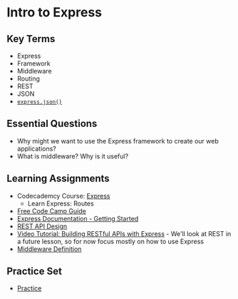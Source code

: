 # Intro to Express

## Key Terms
+ Express
+ Framework
+ Middleware
+ Routing
+ REST
+ JSON
+ [`express.json()`](https://expressjs.com/en/api.html#express.json)

## Essential Questions

+ Why might we want to use the Express framework to create our web applications?
+ What is middleware? Why is it useful?

## Learning Assignments
+ Codecademcy Course: [Express](https://www.codecademy.com/learn/learn-express)
  * Learn Express: Routes
+ [Free Code Camp Guide](https://guide.freecodecamp.org/nodejs/express/)
+ [Express Documentation - Getting Started](https://expressjs.com/en/starter/installing.html)
+ [REST API Design](https://stackoverflow.blog/2020/03/02/best-practices-for-rest-api-design/)
+ [Video Tutorial: Building RESTful APIs with Express](https://www.youtube.com/watch?v=pKd0Rpw7O48) - We'll look at REST in a future lesson, so for now focus mostly on how to use Express
+ [Middleware Definition](https://developer.mozilla.org/en-US/docs/Glossary/Middleware)

## Practice Set
+ [Practice](./practice)
